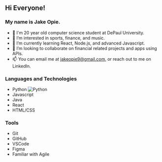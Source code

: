 ## Hi Everyone!
### My name is **Jake Opie**. 


- 👋 I'm 20 year old computer science student at DePaul University.
- 👀 I’m interested in sports, finance, and music.
- 🌱 I’m currently learning React, Node.js, and advanced Javascript.
- 💞️ I’m looking to collaborate on financial related projects and apps using APIs.
- 📫 You can email me at jakeopie9@gmail.com, or reach out to me on LinkedIn.

### Languages and Technologies
- Python ![Python](https://th.bing.com/th/id/R.f1a17d1ca3dcc01c4a203a440dc18b21?rik=gVu%2fi6NXi7zDPg&pid=ImgRaw&r=0)
- Javascript
- Java
- React
- HTML/CSS

### Tools
- Git
- GitHub
- VSCode
- Figma
- Familiar with Agile 
<!---
jopieji/jopieji is a ✨ special ✨ repository because its `README.md` (this file) appears on your GitHub profile.
You can click the Preview link to take a look at your changes.
--->
## 
